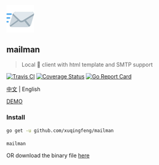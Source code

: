 ![ICON](./docs/mailman.png)

## mailman
>Local :love_letter: client with html template and SMTP support

[![Travis CI](https://img.shields.io/travis/xuqingfeng/mailman/master.svg)](https://travis-ci.org/xuqingfeng/mailman)
[![Coverage Status](https://img.shields.io/coveralls/xuqingfeng/mailman/master.svg)](https://coveralls.io/github/xuqingfeng/mailman)
[![Go Report Card](https://goreportcard.com/badge/github.com/xuqingfeng/mailman)](https://goreportcard.com/report/github.com/xuqingfeng/mailman)

[中文](./README.md) | English

[DEMO](https://github.com/xuqingfeng/mailman/wiki/demo)

### Install

```sh
go get -u github.com/xuqingfeng/mailman

mailman
```

OR download the binary file [here](https://github.com/xuqingfeng/mailman/releases)
